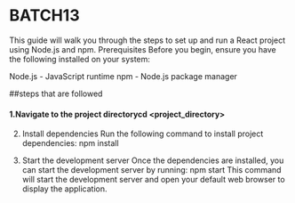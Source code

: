 # BATCH13
This guide will walk you through the steps to set up and run a React project using Node.js and npm.
Prerequisites
Before you begin, ensure you have the following installed on your system:

Node.js - JavaScript runtime
npm - Node.js package manager

##steps that are followed

 #### 1.Navigate to the project directorycd <project_directory>

2. Install dependencies
Run the following command to install project dependencies:
npm install

3. Start the development server
Once the dependencies are installed, you can start the development server by running:
npm start 
This command will start the development server and open your default web browser to display the application.
